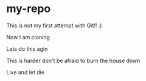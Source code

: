 # my-repo

This is not my first attempt with Git!! :)

Now I am cloning 

Lets do this agin

This is harder don't be afraid to burn the house down

Live and let die


